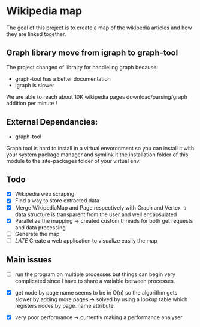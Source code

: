 # Wikipedia map

The goal of this project is to create a map of the wikipedia articles and how they are linked together.

## Graph library move from igraph to graph-tool
The project changed of librairy for handleling graph because:
- graph-tool has a better documentation
- igraph is slower

We are able to reach about 10K wikipedia pages download/parsing/graph addition per minute !

## External Dependancies:
- graph-tool

Graph tool is hard to install in a virtual envoronment so you can install it with your system package manager and symlink it the installation folder of this module to the site-packages folder of your virtual env.

## Todo
- [x] Wikipedia web scraping
- [x] Find a way to store extracted data
- [x] Merge WikipediaMap and Page respectively with Graph and Vertex -> data structure is transparent from the user and well encapsulated
- [x] Parallelize the mapping -> created custom threads for both get requests and data processing
- [ ] Generate the map
- [ ] _LATE_ Create a web application to visualize easily the map

## Main issues
- [ ] run the program on multiple processes but things can begin very complicated since I have to share a variable between processes.
- [X] get node by page name seems to be in O(n) so the algorithm gets slower by adding more pages -> solved by using a lookup table which registers nodes by page\_name attribute.
- [x] very poor performance -> currently making a performance analyser

